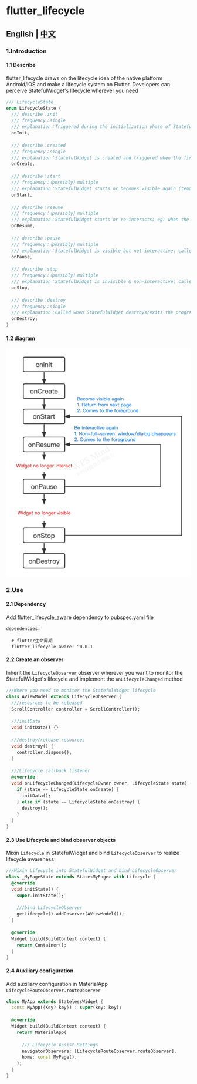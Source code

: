 # flutter_lifecycle

## English | [中文](https://github.com/RuffianZhong/flutter_lifecycle/blob/master/README_CN.md)

### 1.Introduction

#### 1.1 Describe

flutter_lifecycle draws on the lifecycle idea of the native platform Android/iOS and make a
lifecycle system on Flutter. Developers can perceive StatefulWidget's lifecycle wherever you need

```dart
/// LifecycleState
enum LifecycleState {
  /// describe：init
  /// frequency：single
  /// explanation：Triggered during the initialization phase of StatefulWidget creation
  onInit,

  /// describe：created
  /// frequency：single
  /// explanation：StatefulWidget is created and triggered when the first frame is rendered
  onCreate,

  /// describe：start
  /// frequency：（possibly）multiple
  /// explanation：StatefulWidget starts or becomes visible again (temporarily non-interactive); eg: when the page is first entered / when the non-fullscreen interface disappears; paired with #onStop
  onStart,

  /// describe：resume
  /// frequency：（possibly）multiple
  /// explanation：StatefulWidget starts or re-interacts; eg: when the page is interactive for the first time/non-fullscreen interface disappears; paired with #onPause
  onResume,

  /// describe：pause
  /// frequency：（possibly）multiple
  /// explanation：StatefulWidget is visible but not interactive; called when the StatefulWidget loses focus/enters the background/is blocked by the system or a custom non-fullscreen popup; paired with #onResume
  onPause,

  /// describe：stop
  /// frequency：（possibly）multiple
  /// explanation：StatefulWidget is invisible & non-interactive; called when the StatefulWidget completely leaves the user's field of view/enters the background/is blocked by the system or a custom full-screen popup; paired with #onStart
  onStop,

  /// describe：destroy
  /// frequency：single
  /// explanation：Called when StatefulWidget destroys/exits the program
  onDestroy;
}
```

#### 1.2 diagram

![](https://github.com/RuffianZhong/flutter_lifecycle/blob/master/assets/lifecycle.png)

### 2.Use

#### 2.1 Dependency

Add flutter_lifecycle_aware dependency to pubspec.yaml file

```
dependencies:

  # flutter生命周期
  flutter_lifecycle_aware: ^0.0.1
```

#### 2.2 Create an observer

Inherit the ```LifecycleObserver``` observer wherever you want to monitor the StatefulWidget's
lifecycle and implement the ```onLifecycleChanged``` method

```dart
///Where you need to monitor the StatefulWidget lifecycle
class AViewModel extends LifecycleObserver {
  ///resources to be released
  ScrollController controller = ScrollController();

  ///initData
  void initData() {}

  ///destroy/release resources
  void destroy() {
    controller.dispose();
  }

  ///Lifecycle callback listener
  @override
  void onLifecycleChanged(LifecycleOwner owner, LifecycleState state) {
    if (state == LifecycleState.onCreate) {
      initData();
    } else if (state == LifecycleState.onDestroy) {
      destroy();
    }
  }
}
```

#### 2.3 Use Lifecycle and bind observer objects

Mixin ```Lifecycle``` in StatefulWidget and bind ```LifecycleObserver``` to realize lifecycle awareness

```dart
///Mixin Lifecycle into StatefulWidget and bind LifecycleObserver
class _MyPageState extends State<MyPage> with Lifecycle {
  @override
  void initState() {
    super.initState();

    ///bind LifecycleObserver
    getLifecycle().addObserver(AViewModel());
  }

  @override
  Widget build(BuildContext context) {
    return Container();
  }
}
```

#### 2.4 Auxiliary configuration

Add auxiliary configuration in MaterialApp ```LifecycleRouteObserver.routeObserver```

```dart
class MyApp extends StatelessWidget {
  const MyApp({Key? key}) : super(key: key);

  @override
  Widget build(BuildContext context) {
    return MaterialApp(

      /// Lifecycle Assist Settings
      navigatorObservers: [LifecycleRouteObserver.routeObserver],
      home: const MyPage(),
    );
  }
}
```


